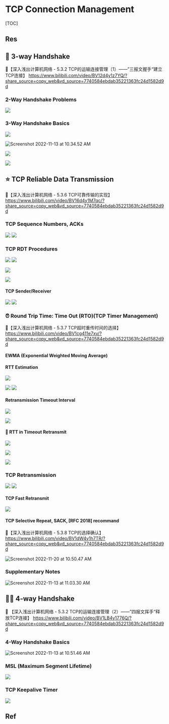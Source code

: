 # TCP Connection Management

[TOC]



## Res


## 👏 3-way Handshake
🔗【深入浅出计算机网络 - 5.3.2 TCP的运输连接管理（1）——”三报文握手“建立TCP连接】 https://www.bilibili.com/video/BV12d4y1z7YQ/?share_source=copy_web&vd_source=7740584ebdab35221363fc24d1582d9d


### 2-Way Handshake Problems
![](../../../../../../Assets/Pics/Screenshot%202023-04-19%20at%2011.41.52%20AM.png)


### 3-Way Handshake Basics
![](../../../../../../Assets/Pics/Screenshot%202023-04-21%20at%203.22.32%20PM.png)

![Screenshot 2022-11-13 at 10.34.52 AM](../../../../../../Assets/Pics/Screenshot%202022-11-13%20at%2010.34.52%20AM.png)

![](../../../../../../Assets/Pics/Screenshot%202023-04-19%20at%2011.43.26%20AM.png)

![](../../../../../../Assets/Pics/Screenshot%202023-04-19%20at%2011.42.43%20AM.png)



## ⭐️ TCP Reliable Data Transmission
🔗【深入浅出计算机网络 - 5.3.6 TCP可靠传输的实现】 https://www.bilibili.com/video/BV16d4y1M7qc/?share_source=copy_web&vd_source=7740584ebdab35221363fc24d1582d9d


### TCP Sequence Numbers, ACKs
![](../../../../../../Assets/Pics/Screenshot%202023-04-21%20at%2011.30.24%20AM.png)
![](../../../../../../Assets/Pics/Screenshot%202023-04-21%20at%2011.32.10%20AM.png)


### TCP RDT Procedures
![](../../../../../../Assets/Pics/Screenshot%202023-04-22%20at%202.42.43%20PM.png)
![](../../../../../../Assets/Pics/Screenshot%202023-04-22%20at%202.43.31%20PM.png)


![](../../../../../../Assets/Pics/Screenshot%202023-04-22%20at%202.45.12%20PM.png)


![](../../../../../../Assets/Pics/Screenshot%202023-04-22%20at%202.45.51%20PM.png)


#### TCP Sender/Receiver 
![](../../../../../../Assets/Pics/Screenshot%202023-04-21%20at%2011.36.01%20AM.png)
![](../../../../../../Assets/Pics/Screenshot%202023-04-21%20at%2011.35.32%20AM.png)


### ⏰ Round Trip Time: Time Out (RTO)(TCP Timer Management)
🔗【深入浅出计算机网络 - 5.3.7 TCP超时重传时间的选择】 https://www.bilibili.com/video/BV1cg411e7xv/?share_source=copy_web&vd_source=7740584ebdab35221363fc24d1582d9d


#### EWMA (Exponential Weighted Moving Average)


#### RTT Estimation
![](../../../../../../Assets/Pics/Screenshot%202023-04-19%20at%201.13.09%20PM.png)

![](../../../../../../Assets/Pics/Screenshot%202023-04-19%20at%201.14.34%20PM.png)
![](../../../../../../Assets/Pics/Screenshot%202023-04-19%20at%201.13.55%20PM.png)


#### Retransmission Timeout Interval
![](../../../../../../Assets/Pics/Screenshot%202023-04-19%20at%201.12.07%20PM.png)

![](../../../../../../Assets/Pics/Screenshot%202023-04-22%20at%202.48.55%20PM.png)


#### 🤔 RTT in Timeout Retransmit
![](../../../../../../Assets/Pics/Screenshot%202023-04-22%20at%202.49.37%20PM.png)

![](../../../../../../Assets/Pics/Screenshot%202023-04-22%20at%202.52.14%20PM.png)

![](../../../../../../Assets/Pics/Screenshot%202023-04-22%20at%202.53.07%20PM.png)


### TCP Retransmission
![](../../../../../../Assets/Pics/Screenshot%202023-04-21%20at%2011.36.27%20AM.png)
![](../../../../../../Assets/Pics/Screenshot%202023-04-21%20at%2011.37.57%20AM.png)


#### TCP Fast Retransmit
![](../../../../../../Assets/Pics/Screenshot%202023-04-21%20at%2011.38.09%20AM.png)


#### TCP Selective Repeat, SACK, [RFC 2018] recommand
🔗【深入浅出计算机网络 - 5.3.8 TCP的选择确认】 https://www.bilibili.com/video/BV1dW4y1h7TR/?share_source=copy_web&vd_source=7740584ebdab35221363fc24d1582d9d

![Screenshot 2022-11-20 at 10.50.47 AM](../../../../../../Assets/Pics/Screenshot%202022-11-20%20at%2010.50.47%20AM.png)


### Supplementary Notes
![Screenshot 2022-11-13 at 11.03.30 AM](../../../../../../Assets/Pics/Screenshot%202022-11-13%20at%2011.03.30%20AM.png)



## 👋🏻 4-way Handshake
🔗 【深入浅出计算机网络 - 5.3.2 TCP的运输连接管理（2）——”四报文挥手“释放TCP连接】 https://www.bilibili.com/video/BV1LB4y1776Q/?share_source=copy_web&vd_source=7740584ebdab35221363fc24d1582d9d


### 4-Way Handshake Basics
![Screenshot 2022-11-13 at 10.51.46 AM](../../../../../../Assets/Pics/Screenshot%202022-11-13%20at%2010.51.46%20AM.png)


### MSL (Maximum Segment Lifetime)
![](../../../../../../Assets/Pics/Screenshot%202023-04-19%20at%2011.49.36%20AM.png)


### TCP Keepalive Timer
![](../../../../../../Assets/Pics/Screenshot%202023-04-19%20at%2011.49.23%20AM.png)



## Ref

